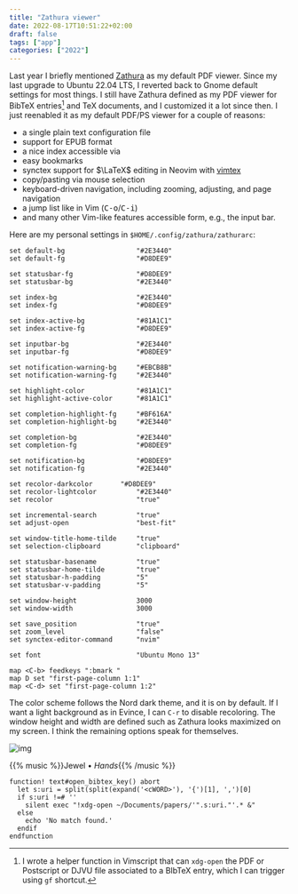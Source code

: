 ```yaml
---
title: "Zathura viewer"
date: 2022-08-17T10:51:22+02:00
draft: false
tags: ["app"]
categories: ["2022"]
---
```


Last year I briefly mentioned [Zathura] as my default PDF viewer. Since my last upgrade to Ubuntu 22.04 LTS, I reverted back to Gnome default settings for most things. I still have Zathura defined as my PDF viewer for BibTeX entries[^1] and TeX documents, and I customized it a lot since then. I just reenabled it as my default PDF/PS viewer for a couple of reasons:

- a single plain text configuration file
- support for EPUB format
- a nice index accessible via <kbd><tab></kbd>
- easy bookmarks
- synctex support for $\LaTeX$ editing in Neovim with [vimtex]
- copy/pasting via mouse selection
- keyboard-driven navigation, including zooming, adjusting, and page navigation
- a jump list like in Vim (<kbd>C-o</kbd>/<kbd>C-i</kbd>)
- and many other Vim-like features accessible form, e.g., the input bar.

Here are my personal settings in `$HOME/.config/zathura/zathurarc`:

```
set default-bg                  "#2E3440"
set default-fg                  "#D8DEE9"

set statusbar-fg                "#D8DEE9"
set statusbar-bg                "#2E3440"

set index-bg                    "#2E3440"
set index-fg                    "#D8DEE9"

set index-active-bg             "#81A1C1"
set index-active-fg             "#D8DEE9"

set inputbar-bg                 "#2E3440"
set inputbar-fg                 "#D8DEE9"

set notification-warning-bg     "#EBCB8B"
set notification-warning-fg     "#2E3440"

set highlight-color             "#81A1C1"
set highlight-active-color      "#81A1C1"

set completion-highlight-fg     "#BF616A"
set completion-highlight-bg     "#2E3440"

set completion-bg               "#2E3440"
set completion-fg               "#D8DEE9"

set notification-bg             "#D8DEE9"
set notification-fg             "#2E3440"

set recolor-darkcolor 		"#D8DEE9"
set recolor-lightcolor          "#2E3440"
set recolor                     "true"

set incremental-search          "true"
set adjust-open                 "best-fit"

set window-title-home-tilde     "true"
set selection-clipboard         "clipboard"

set statusbar-basename          "true"
set statusbar-home-tilde        "true"
set statusbar-h-padding         "5"
set statusbar-v-padding         "5"

set window-height               3000
set window-width                3000

set save_position               "true"
set zoom_level                  "false"
set synctex-editor-command      "nvim"

set font                        "Ubuntu Mono 13"

map <C-b> feedkeys ":bmark "
map D set "first-page-column 1:1"
map <C-d> set "first-page-column 1:2"
```

The color scheme follows the Nord dark theme, and it is on by default. If I want a light background as in Evince, I can `C-r` to disable recoloring. The window height and width are defined such as Zathura looks maximized on my screen. I think the remaining options speak for themselves.

![img](/img/2022-08-17-11-52-45.png)

{{% music %}}Jewel • _Hands_{{% /music %}}

[zathura]: /post/nyxt-browser/
[vimtex]: https://github.com/lervag/vimtex

[^1]: I wrote a helper function in Vimscript that can `xdg-open` the PDF or Postscript or DJVU file associated to a BIbTeX entry, which I can trigger using `gf` shortcut.

```
function! text#open_bibtex_key() abort
  let s:uri = split(split(expand('<cWORD>'), '{')[1], ',')[0]
  if s:uri !=# ''
    silent exec "!xdg-open ~/Documents/papers/'".s:uri."'.* &"
  else
    echo 'No match found.'
  endif
endfunction
```
